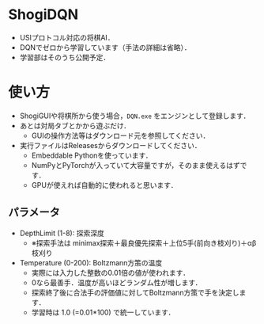 # ShogiDQN
- USIプロトコル対応の将棋AI．
- DQNでゼロから学習しています（手法の詳細は省略）．
- 学習部はそのうち公開予定．


# 使い方
- ShogiGUIや将棋所から使う場合，`DQN.exe` をエンジンとして登録します．
- あとは対局タブとかから遊ぶだけ．
  - GUIの操作方法等はダウンロード元を参照してください．
- 実行ファイルはReleasesからダウンロードしてください．
  - Embeddable Pythonを使っています．
  - NumPyとPyTorchが入っていて大容量ですが，そのまま使えるはずです．
  - GPUが使えれば自動的に使われると思います．

## パラメータ
- DepthLimit (1-8): 探索深度
  - ※探索手法は minimax探索＋最良優先探索＋上位5手(前向き枝刈り)＋αβ枝刈り
- Temperature (0-200): Boltzmann方策の温度
  - 実際には入力した整数の0.01倍の値が使われます．
  - 0なら最善手．温度が高いほどランダム性が増します．
  - 探索終了後に合法手の評価値に対してBoltzmann方策で手を決定します．
  - 学習時は 1.0 (=0.01*100) で統一しています．

